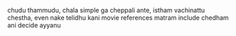 chudu thammudu, chala simple ga cheppali ante, istham vachinattu chestha, even nake telidhu kani movie references matram include chedham ani decide ayyanu
